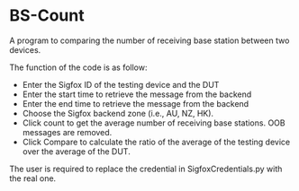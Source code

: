 # BS-Count
A program to comparing the number of receiving base station between two devices.

The function of the code is as follow:
- Enter the Sigfox ID of the testing device and the DUT
- Enter the start time to retrieve the message from the backend 
- Enter the end time to retrieve the message from the backend  
- Choose the Sigfox backend zone (i.e., AU, NZ, HK).
- Click count to get the average number of receiving base stations. OOB messages are removed.
- Click Compare to calculate the ratio of the average of the testing device over the average of the DUT.

The user is required to replace the credential in SigfoxCredentials.py with the real one.
